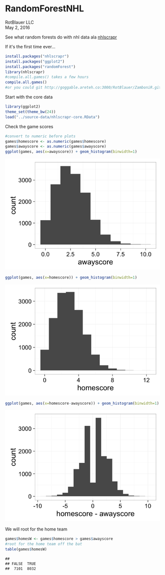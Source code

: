 # RandomForestNHL
RotBlauer LLC  
May 2, 2016  

See what random forests do with nhl data ala <a href="https://cran.r-project.org/web/packages/nhlscrapr/index.html">nhlscrapr</a> 

If it's the first time ever...

```r
install.packages("nhlscrapr")
install.packages("ggplot2")
install.packages("randomForest")
library(nhlscrapr)
#compile.all.games() takes a few hours 
compile.all.games()
#or you could git http://goggable.areteh.co:3000/RotBlauer/ZamboniR.git
```


Start with the core data

```r
library(ggplot2)
theme_set(theme_bw(24))
load("../source-data/nhlscrapr-core.RData")
```


Check the game scores

```r
#convert to numeric before plots
games$homescore <- as.numeric(games$homescore)
games$awayscore <- as.numeric(games$awayscore)
ggplot(games, aes(x=awayscore)) + geom_histogram(binwidth=1)
```

![](forest_files/figure-html/score-1.png)<!-- -->

```r
ggplot(games, aes(x=homescore)) + geom_histogram(binwidth=1)
```

![](forest_files/figure-html/score-2.png)<!-- -->

```r
ggplot(games, aes(x=homescore-awayscore)) + geom_histogram(binwidth=1)
```

![](forest_files/figure-html/score-3.png)<!-- -->

We will root for the home team

```r
games$homesW <- games$homescore > games$awayscore
#root for the home team off the bat 
table(games$homesW)
```

```
## 
## FALSE  TRUE 
##  7101  8032
```

